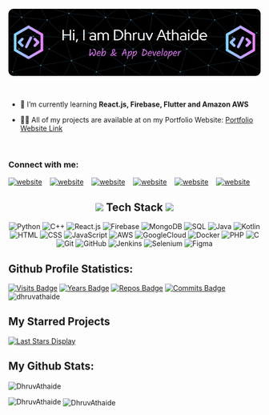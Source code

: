 ![Header](https://github.com/DhruvAthaide/DhruvAthaide/blob/f15e699c5446ee12903569565c9a1c9781744e2c/GithubHeader.png)

<br>

- 🌱 I’m currently learning **React.js, Firebase, Flutter and Amazon AWS**

- 👨‍💻 All of my projects are available at on my Portfolio Website:   [Portfolio Website Link](https://dhruvathaide.vercel.app/)
<br>


### Connect with me:
[![website](https://img.shields.io/badge/LinkedIn-0077B5?style=for-the-badge&logo=linkedin&logoColor=white)](https://www.linkedin.com/in/dhruvathaide/)
&nbsp;&nbsp;
[![website](https://img.shields.io/badge/Instagram-E4405F?style=for-the-badge&logo=instagram&logoColor=white)](https://www.instagram.com/dhruv_athaide/?hl=en)
&nbsp;&nbsp;
[![website](https://img.shields.io/badge/YouTube-FF0000?style=for-the-badge&logo=youtube&logoColor=white)](https://www.youtube.com/channel/UC-lcp7FoBrTefpw2q9qpQrg)
&nbsp;&nbsp;
[![website](https://img.shields.io/badge/Twitter-1DA1F2?style=for-the-badge&logo=twitter&logoColor=white)](https://twitter.com/Dhruv_Athaide)
&nbsp;&nbsp;
[![website](https://img.shields.io/badge/Kaggle-20BEFF?style=for-the-badge&logo=Kaggle&logoColor=white)](https://www.kaggle.com/dhruvathaide)
&nbsp;&nbsp;
[![website](https://img.shields.io/badge/Stack_Overflow-FE7A16?style=for-the-badge&logo=stack-overflow&logoColor=white)](https://stackoverflow.com/users/21164766/dhruv-athaide)
&nbsp;&nbsp;

<!-- Tech Stack -->

<div align="center">
  <h2><img src="https://media2.giphy.com/media/QssGEmpkyEOhBCb7e1/giphy.gif?cid=ecf05e47a0n3gi1bfqntqmob8g9aid1oyj2wr3ds3mg700bl&rid=giphy.gif" width="20"> Tech Stack <img src="https://media2.giphy.com/media/QssGEmpkyEOhBCb7e1/giphy.gif?cid=ecf05e47a0n3gi1bfqntqmob8g9aid1oyj2wr3ds3mg700bl&rid=giphy.gif" width="20"></h2>

  ![Python](https://img.shields.io/badge/Python-000?style=for-the-badge&logo=python)
  ![C++](https://img.shields.io/badge/C++-000?style=for-the-badge&logo=c%2B%2B)
  ![React.js](https://img.shields.io/badge/React-000?style=for-the-badge&logo=React)
  ![Firebase](https://img.shields.io/badge/Firebase-000?style=for-the-badge&logo=firebase)
  ![MongoDB](https://img.shields.io/badge/MongoDB-000?style=for-the-badge&logo=mongodb)
  ![SQL](https://img.shields.io/badge/SQL-000?style=for-the-badge&logo=sql)
  ![Java](https://img.shields.io/badge/java-000?style=for-the-badge&logo=java)
  ![Kotlin](https://img.shields.io/badge/kotlin-000?style=for-the-badge&logo=kotlin)
  ![HTML](https://img.shields.io/badge/HTML-000?style=for-the-badge&logo=html5)
  ![CSS](https://img.shields.io/badge/CSS-000?style=for-the-badge&logo=css3)
  ![JavaScript](https://img.shields.io/badge/JavaScript-000?style=for-the-badge&logo=javascript)
  ![AWS](https://img.shields.io/badge/AWS-000?style=for-the-badge&logo=amazon-aws)
  ![GoogleCloud](https://img.shields.io/badge/GoogleCloud-000?style=for-the-badge&logo=google-cloud)
  ![Docker](https://img.shields.io/badge/docker-000?style=for-the-badge&logo=docker)
  ![PHP](https://img.shields.io/badge/php-000?style=for-the-badge&logo=php)
  ![C](https://img.shields.io/badge/C-000?style=for-the-badge&logo=c)
  ![Git](https://img.shields.io/badge/Git-000?style=for-the-badge&logo=git)
  ![GitHub](https://img.shields.io/badge/GitHub-000?style=for-the-badge&logo=github)
  ![Jenkins](https://img.shields.io/badge/jenkins-000?style=for-the-badge&logo=jenkins)
  ![Selenium](https://img.shields.io/badge/selenium-000?style=for-the-badge&logo=selenium)
  ![Figma](https://img.shields.io/badge/figma-000?style=for-the-badge&logo=figma)
</div>

## Github Profile Statistics:
[![Visits Badge](https://badges.pufler.dev/visits/DhruvAthaide/badge-it)](https://badges.pufler.dev)
[![Years Badge](https://badges.pufler.dev/years/DhruvAthaide)](https://badges.pufler.dev)
[![Repos Badge](https://badges.pufler.dev/repos/DhruvAthaide)](https://badges.pufler.dev)
[![Commits Badge](https://badges.pufler.dev/commits/monthly/DhruvAthaide)](https://badges.pufler.dev)
<img src="https://komarev.com/ghpvc/?username=dhruvathaide&label=Profile%20views&color=43be15&style=flat" alt="dhruvathaide" />


## My Starred Projects
[![Last Stars Display](https://badges.pufler.dev/last-stars/DhruvAthaide?count=6&padding=15&perRow=3)](https://badges.pufler.dev)

## My Github Stats:
<p><img align="center" src="https://github-readme-streak-stats.herokuapp.com/?user=DhruvAthaide&theme=transparent" alt="DhruvAthaide" /></p>
<p><img align="left" src="https://github-readme-stats.vercel.app/api/top-langs?username=DhruvAthaide&show_icons=true&locale=en&layout=compact&theme=transparent" alt="DhruvAthaide" /></p>
<p>&nbsp;<img align="center" src="https://github-readme-stats.vercel.app/api?username=DhruvAthaide&show_icons=true&locale=en&theme=transparent" alt="DhruvAthaide" /></p>
</p>
